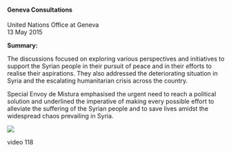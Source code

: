 <h4>Geneva Consultations</h4>

United Nations Office at Geneva  
13 May 2015
	
<b>Summary:</b>	

The discussions focused on exploring various perspectives and initiatives to support the Syrian people in their pursuit of peace and in their efforts to realise their aspirations. They also addressed the deteriorating situation in Syria and the escalating humanitarian crisis across the country.

Special Envoy de Mistura emphasised the urgent need to reach a political solution and underlined the imperative of making every possible effort to alleviate the suffering of the Syrian people and to save lives amidst the widespread chaos prevailing in Syria.

![](117.JPG)

video 118
<p></p>
